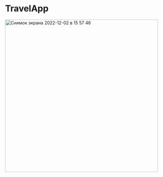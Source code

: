 # TravelApp
<img width="496" alt="Снимок экрана 2022-12-02 в 15 57 46" src="https://user-images.githubusercontent.com/95878097/205298239-8fbe1451-3383-483c-a7bf-c3bf0ac8f51d.png">
